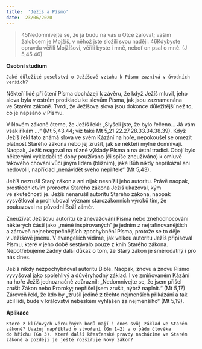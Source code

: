 ```yaml
---
title:  'Ježíš a Písmo'
date:  23/06/2020
---
```


> <p></p>
> 45Nedomnívejte se, že já budu na vás u Otce žalovat; vaším žalobcem je Mojžíš, v něhož jste složili svou naději. 46Kdybyste opravdu věřili Mojžíšovi, věřili byste i mně, neboť on psal o mně. (J 5,45.46)

**Osobní studium**

`Jaké důležité poselství o Ježíšově vztahu k Písmu zaznívá v úvodních verších?`

Někteří lidé při čtení Písma docházejí k závěru, že když Ježíš mluvil, jeho slova byla v ostrém protikladu ke slovům Písma, jak jsou zaznamenána ve Starém zákoně. Tvrdí, že Ježíšova slova jsou dokonce důležitější než to, co je napsáno v Písmu.

V Novém zákoně čteme, že Ježíš řekl: „Slyšeli jste, že bylo řečeno... Já vám však říkám ...“ (Mt 5,43.44; viz také Mt 5,21.22.27.28.33.34.38.39). Když Ježíš řekl tato známá slova ve svém Kázání na hoře, nepokoušel se omezit platnost Starého zákona nebo jej zrušit, jak se někteří mylně domnívají. Naopak, Ježíš reagoval na různé výklady Písma a na ústní tradici. Obojí bylo některými vykladači té doby používáno (či spíše zneužíváno) k omluvě takového chování vůči jiným lidem (bližním), jaké Bůh nikdy nepřikázal ani nedovolil, například „nenávidět svého nepřítele“ (Mt 5,43).

Ježíš nezrušil Starý zákon a ani nijak nesnížil jeho autoritu. Právě naopak, prostřednictvím proroctví Starého zákona Ježíš ukazoval, kým ve skutečnosti je. Ježíš nenarušil autoritu Starého zákona, naopak vysvětloval a prohluboval význam starozákonních výroků tím, že poukazoval na původní Boží záměr.

Zneužívat Ježíšovu autoritu ke znevažování Písma nebo znehodnocování některých částí jako „méně inspirovaných“ je jedním z nejrafinovanějších a zároveň nejnebezpečnějších zpochybnění Písma, protože se to děje v Ježíšově jménu. V evangeliích vidíme, jak velkou autoritu Ježíš připisoval Písmu, které v jeho době sestávalo pouze z knih Starého zákona. Nepotřebujeme žádný další důkaz o tom, že Starý zákon je směrodatný i pro nás dnes.

Ježíš nikdy nezpochybňoval autoritu Bible. Naopak, znovu a znovu Písmo vyvyšoval jako spolehlivý a důvěryhodný základ. I ve zmiňovaném Kázání na hoře Ježíš jednoznačně zdůraznil: „Nedomnívejte se, že jsem přišel zrušit Zákon nebo Proroky; nepřišel jsem zrušit, nýbrž naplnit.“ (Mt 5,17) Zároveň řekl, že kdo by „zrušil jediné z těchto nejmenších přikázání a tak učil lidi, bude v království nebeském vyhlášen za nejmenšího“ (Mt 5,19).

**Aplikace**

`Které z klíčových věroučných bodů mají i dnes svůj základ ve Starém zákoně? Uvažuj například o stvoření (Gn 1–2) a o pádu člověka do hříchu (Gn 3). Které další křesťanské pravdy nacházíme ve Starém zákoně a později je ještě rozšiřuje Nový zákon?`
